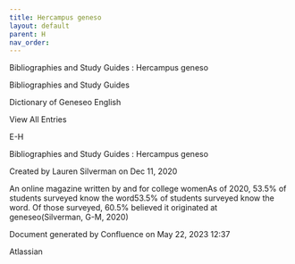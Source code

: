 ```yaml
---
title: Hercampus geneso
layout: default
parent: H
nav_order:
---
```


Bibliographies and Study Guides : Hercampus geneso

Bibliographies and Study Guides

Dictionary of Geneseo English

View All Entries

E-H

Bibliographies and Study Guides : Hercampus geneso

Created by  Lauren Silverman on Dec 11, 2020

An online magazine written by and for college womenAs of 2020, 53.5% of students surveyed know the word53.5% of students surveyed know the word. Of those surveyed, 60.5% believed it originated at geneseo(Silverman, G-M, 2020)

Document generated by Confluence on May 22, 2023 12:37

Atlassian
